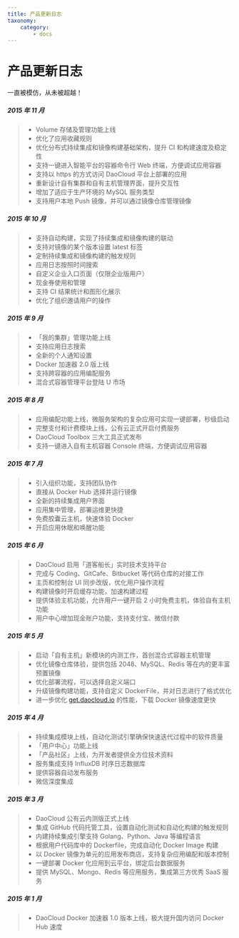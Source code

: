 ```yaml
---
title: 产品更新日志
taxonomy:
    category:
        - docs
---
```


<!-- reviewed by fiona -->
<!-- 
1. 自定义镜像构建的自动触发规则
根据您的应用发布流程，灵活定制镜像构建自动触发的规则，目前支持设置三种触发规则：向代码仓库提交指定 Tag 时、 向代码仓库的指定分支提交代码时， 以及持续集成时。

2. 应用自动发布
当应用有新版本镜像时，自动更新应用到最新的版本，从而提高研发团队的持续交付能力。

3. 自有集群应用迁移
当因为集群维护或者主机事故等原因需要改变应用的部署服务器时，您可以一键实现应用及其的相关配置的迁移，最小化应用迁移风险和服务中断时间。

4. 容器命令行 Web 终端
无论容器是部署在 DaoCloud 智能平台或者您的自有集群，您都可以一键打开容器命令行 Web 终端，进入容器命令行，方便的查看容器环境，调试应用等。

5. 应用编排
跨容器的应用编排服务可以帮助您创建并管理新一代的可移植的分布式应用程序，这些应用程序是由独立且互通的 Docker 容器快速组合而成，他们有动态的生命周期，并且可以在任何地方以可扩展的方式运行。

6. 日志搜索
支持根据指定的时间迅速定位相关应用日志内容，帮助开发者更好的利用日志信息查看应用状态和定位应用问题。

7. 绑定自有域名
支持绑定您的自有域名到 DaoCloud 智能平台的应用上，从而实现更友好的企业服务发布。

8. Webhook
待定

9. 本地 Push 镜像管理
支持 Push 本地镜像到 DaoCloud 镜像仓库，Push 的镜像可以通过镜像仓库进行管理并支持触发应用的自动发布流程。

10. 设置镜像的访问权限
待定

11. 绑定私有的 GitLab 
-->

# 产品更新日志

一直被模仿，从未被超越！

<!--
##### 2015 年 12 月

>+ Volume 存储及管理功能上线
>+ 优化了应用收藏规则
-->

##### 2015 年 11 月

>+ Volume 存储及管理功能上线
>+ 优化了应用收藏规则
>+ 优化分布式持续集成和镜像构建基础架构，提升 CI 和构建速度及稳定性
>+ 支持一键进入智能平台的容器命令行 Web 终端，方便调试应用容器
>+ 支持以 https 的方式访问 DaoCloud 平台上部署的应用
>+ 重新设计自有集群和自有主机管理界面，提升交互性
>+ 增加了适应于生产环境的 MySQL 服务类型
>+ 支持用户本地 Push 镜像，并可以通过镜像仓库管理镜像
<!-- make public 功能 -->
<!-- 暴露 tcp 端口功能 -->

##### 2015 年 10 月

>+ 支持自动构建，实现了持续集成和镜像构建的联动
>+ 支持对镜像的某个版本设置 latest 标签
>+ 定制持续集成和镜像构建的触发规则
>+ 应用日志按照时间搜索
>+ 自定义企业入口页面（仅限企业版用户）
>+ 现金券使用和管理
>+ 支持 CI 结果统计和图形化展示
>+ 优化了组织邀请用户的操作

##### 2015 年 9 月

>+ 「我的集群」管理功能上线
>+ 支持应用日志搜索
>+ 全新的个人通知设置
>+ Docker 加速器 2.0 版上线
>+ 支持跨容器的应用编配服务
>+ 混合式容器管理平台登陆 U 市场

##### 2015 年 8 月

>+ 应用编配功能上线，微服务架构的复杂应用可实现一键部署，秒级启动
>+ 完整支付和计费模块上线，公有云正式开启付费服务
>+ DaoCloud Toolbox 三大工具正式发布
>+ 支持一键进入自有主机容器 Console 终端，方便调试应用容器

##### 2015 年 7 月

>+ 引入组织功能，支持团队协作
>+ 直接从 Docker Hub 选择并运行镜像
>+ 全新的持续集成用户界面
>+ 应用集中管理，部署运维更快捷
>+ 免费胶囊云主机，快速体验 Docker
>+ 开启应用休眠和唤醒功能

##### 2015 年 6 月

>+ DaoCloud 启用「道客船长」实时技术支持平台
>+ 完成与 Coding、GitCafe、Bitbucket 等代码仓库的对接工作
>+ 主页和控制台 UI 同步改版，优化用户操作流程
>+ 构建镜像时开启缓存功能，加速构建过程
>+ 提供体验主机功能，允许用户一键开启 2 小时免费主机，体验自有主机功能
>+ 用户中心增加现金账户功能，支持支付宝、微信付款

##### 2015 年 5 月

>+ 启动「自有主机」新模块的内测工作，首创混合式容器主机管理
>+ 优化镜像仓库体验，提供包括 2048、MySQL、Redis 等在内的更丰富预置镜像
>+ 优化部署流程，可以选择自定义端口
>+ 升级镜像构建功能，支持自定义 DockerFile，并对日志进行了格式优化
>+ 进一步优化 [get.daocloud.io](http://get.daocloud.io) 的性能，下载 Docker 镜像速度更快

##### 2015 年 4 月

>+ 持续集成模块上线，自动化测试引擎确保快速迭代过程中的软件质量
>+ 「用户中心」功能上线
>+ 「产品社区」上线，为开发者提供全方位技术资料
>+ 服务集成支持 InfluxDB 时序日志数据库
>+ 提供容器自动发布服务
>+ 微信深度集成

##### 2015 年 3 月

>+ DaoCloud 公有云内测版正式上线
>+ 集成 GitHub 代码托管工具，设置自动化测试和自动化构建的触发规则 
>+ 内建持续集成引擎支持 Golang、Python、Java 等编程语言
>+ 根据用户代码库中的 Dockerfile，完成自动化 Docker Image 构建 
>+ 以 Docker 镜像为单元的应用发布商店，支持复杂应用编配和版本控制 
>+ 一键部署 Docker 化应用到云平台，绑定后台数据服务 
>+ 提供 MySQL、Mongo、Redis 等应用服务，集成第三方优秀 SaaS 服务

##### 2015 年 1 月

>+ DaoCloud Docker 加速器 1.0 版本上线，极大提升国内访问 Docker Hub 速度